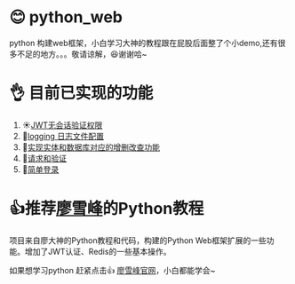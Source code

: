 # :blush: python_web
python 构建web框架，小白学习大神的教程跟在屁股后面整了个小demo,还有很多不足的地方。。。敬请谅解，:laughing:谢谢哈~

# :ok_hand: 目前已实现的功能
1. :sunny:[JWT无会话验证权限](https://github.com/jkilili/python_web/blob/master/www/utils/jwtUtil.py)
2. :hamburger:[logging 日志文件配置](https://github.com/jkilili/python_web/blob/master/www/logger.conf)
3. :cookie:[实现实体和数据库对应的增删改查功能](https://github.com/jkilili/python_web/blob/master/www/common/orm.py)
4. :fries:[请求和验证](https://github.com/jkilili/python_web/blob/master/www/common/webmiddlewares.py)
5. :doughnut:[简单登录](https://github.com/jkilili/python_web/blob/master/www/routers/sys_routers/users.py)

# :+1:推荐[廖雪峰](http://www.liaoxuefeng.com/)的Python教程
项目来自廖大神的Python教程和代码，构建的Python Web框架扩展的一些功能。增加了JWT认证、Redis的一些基本操作。

如果想学习python 赶紧点击:+1: [廖雪峰官网](http://www.liaoxuefeng.com/)，小白都能学会~
